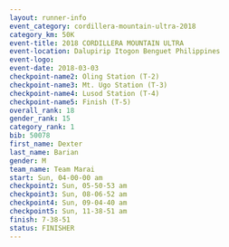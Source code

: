 ```yaml
---
layout: runner-info 
event_category: cordillera-mountain-ultra-2018 
category_km: 50K 
event-title: 2018 CORDILLERA MOUNTAIN ULTRA 
event-location: Dalupirip Itogon Benguet Philippines 
event-logo: 
event-date: 2018-03-03 
checkpoint-name2: Oling Station (T-2) 
checkpoint-name3: Mt. Ugo Station (T-3) 
checkpoint-name4: Lusod Station (T-4) 
checkpoint-name5: Finish (T-5) 
overall_rank: 18
gender_rank: 15
category_rank: 1
bib: 50078
first_name: Dexter
last_name: Barian
gender: M
team_name: Team Marai
start: Sun, 04-00-00 am
checkpoint2: Sun, 05-50-53 am
checkpoint3: Sun, 08-06-52 am
checkpoint4: Sun, 09-04-40 am
checkpoint5: Sun, 11-38-51 am
finish: 7-38-51
status: FINISHER
---
```


